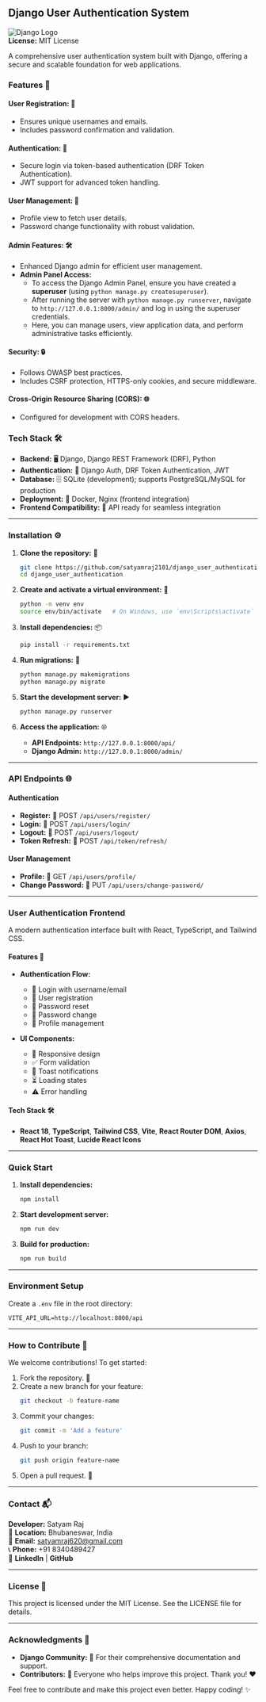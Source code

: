 ## Django User Authentication System
![Django Logo](https://www.djangoproject.com/m/img/logos/django-logo-negative.svg)  
**License:** MIT License

A comprehensive user authentication system built with Django, offering a secure and scalable foundation for web applications.

### Features 🚀

#### User Registration: 📝
- Ensures unique usernames and emails.
- Includes password confirmation and validation.

#### Authentication: 🔑
- Secure login via token-based authentication (DRF Token Authentication).
- JWT support for advanced token handling.

#### User Management: 👤
- Profile view to fetch user details.
- Password change functionality with robust validation.

#### Admin Features: 🛠️
- Enhanced Django admin for efficient user management.
- **Admin Panel Access:**  
  - To access the Django Admin Panel, ensure you have created a **superuser** (using `python manage.py createsuperuser`).
  - After running the server with `python manage.py runserver`, navigate to `http://127.0.0.1:8000/admin/` and log in using the superuser credentials.  
  - Here, you can manage users, view application data, and perform administrative tasks efficiently.

#### Security: 🔒
- Follows OWASP best practices.
- Includes CSRF protection, HTTPS-only cookies, and secure middleware.

#### Cross-Origin Resource Sharing (CORS): 🌐
- Configured for development with CORS headers.

### Tech Stack 🛠️

- **Backend:** 🖥️ Django, Django REST Framework (DRF), Python
- **Authentication:** 🔑 Django Auth, DRF Token Authentication, JWT
- **Database:** 🗄️ SQLite (development); supports PostgreSQL/MySQL for production
- **Deployment:** 🚢 Docker, Nginx (frontend integration)
- **Frontend Compatibility:** 📱 API ready for seamless integration

---

### Installation ⚙️

1. **Clone the repository:** 📂  
   ```bash
   git clone https://github.com/satyamraj2101/django_user_authentication.git
   cd django_user_authentication
   ```

2. **Create and activate a virtual environment:** 🌟  
   ```bash
   python -m venv env
   source env/bin/activate   # On Windows, use `env\Scripts\activate`
   ```

3. **Install dependencies:** 📦  
   ```bash
   pip install -r requirements.txt
   ```

4. **Run migrations:** 🔄  
   ```bash
   python manage.py makemigrations
   python manage.py migrate
   ```

5. **Start the development server:** ▶️  
   ```bash
   python manage.py runserver
   ```

6. **Access the application:** 🌐  
   - **API Endpoints:** `http://127.0.0.1:8000/api/`
   - **Django Admin:** `http://127.0.0.1:8000/admin/`

---

### API Endpoints 🌐

#### Authentication
- **Register:** 📝 POST `/api/users/register/`
- **Login:** 🔑 POST `/api/users/login/`
- **Logout:** 🚪 POST `/api/users/logout/`
- **Token Refresh:** 🔄 POST `/api/token/refresh/`

#### User Management
- **Profile:** 👤 GET `/api/users/profile/`
- **Change Password:** 🔐 PUT `/api/users/change-password/`

---

### User Authentication Frontend

A modern authentication interface built with React, TypeScript, and Tailwind CSS.

#### Features 🚀
- **Authentication Flow:**  
  - 🔑 Login with username/email  
  - 📝 User registration  
  - 🔐 Password reset  
  - 🔄 Password change  
  - 👤 Profile management  

- **UI Components:**  
  - 📱 Responsive design  
  - ✅ Form validation  
  - 🔔 Toast notifications  
  - ⏳ Loading states  
  - ⚠️ Error handling  

#### Tech Stack 🛠️
- **React 18**, **TypeScript**, **Tailwind CSS**, **Vite**, **React Router DOM**, **Axios**, **React Hot Toast**, **Lucide React Icons**

---

### Quick Start

1. **Install dependencies:**  
   ```bash
   npm install
   ```

2. **Start development server:**  
   ```bash
   npm run dev
   ```

3. **Build for production:**  
   ```bash
   npm run build
   ```

---

### Environment Setup

Create a `.env` file in the root directory:

```
VITE_API_URL=http://localhost:8000/api
```

---

### How to Contribute 🤝

We welcome contributions! To get started:
1. Fork the repository. 🍴
2. Create a new branch for your feature:  
   ```bash
   git checkout -b feature-name
   ```
3. Commit your changes:  
   ```bash
   git commit -m 'Add a feature'
   ```
4. Push to your branch:  
   ```bash
   git push origin feature-name
   ```
5. Open a pull request. 🔖

---

### Contact 📬
**Developer:** Satyam Raj  
📍 **Location:** Bhubaneswar, India  
📧 **Email:** satyamraj620@gmail.com  
📞 **Phone:** +91 8340489427  
🔗 **LinkedIn** | **GitHub**

---

### License 📝

This project is licensed under the MIT License. See the LICENSE file for details.

---

### Acknowledgments 🙌

- **Django Community:** 🤝 For their comprehensive documentation and support.  
- **Contributors:** 👏 Everyone who helps improve this project. Thank you! ❤️

Feel free to contribute and make this project even better. Happy coding! ✨
